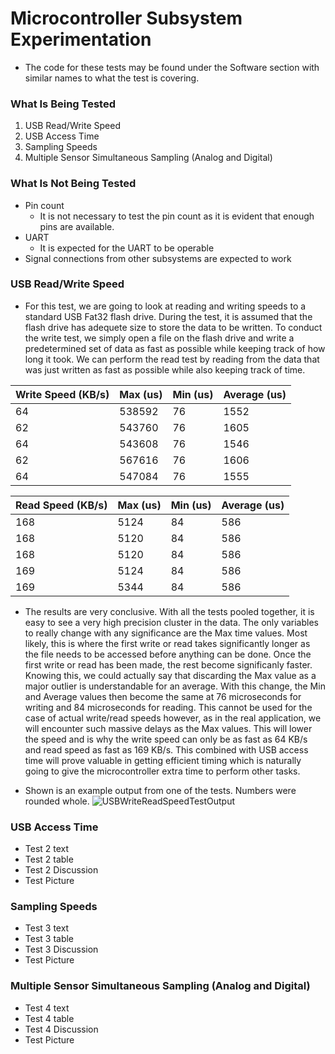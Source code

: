 # Microcontroller Subsystem Experimentation
* The code for these tests may be found under the Software section with similar names to what the test is covering.

### What Is Being Tested
1. USB Read/Write Speed
2. USB Access Time
3. Sampling Speeds
4. Multiple Sensor Simultaneous Sampling (Analog and Digital)

### What Is Not Being Tested
* Pin count
  * It is not necessary to test the pin count as it is evident that enough pins are available.
* UART
  * It is expected for the UART to be operable
* Signal connections from other subsystems are expected to work

### USB Read/Write Speed
* For this test, we are going to look at reading and writing speeds to a standard USB Fat32 flash drive.  During the test, it is assumed that the flash drive has adequete size to store the data to be written.  To conduct the write test, we simply open a file on the flash drive and write a predetermined set of data as fast as possible while keeping track of how long it took.  We can perform the read test by reading from the data that was just written as fast as possible while also keeping track of time.

| Write Speed (KB/s) | Max (us) | Min (us) | Average (us) |
| ------------------ | -------- | -------- | ------------ |
| 64                 | 538592   | 76       | 1552         |
| 62                 | 543760   | 76       | 1605         |
| 64                 | 543608   | 76       | 1546         |
| 62                 | 567616   | 76       | 1606         |
| 64                 | 547084   | 76       | 1555         |


| Read Speed (KB/s) | Max (us) | Min (us) | Average (us) |
| ----------------- | -------- | -------- | ------------ |
| 168               | 5124     | 84       | 586          |
| 168               | 5120     | 84       | 586          |
| 168               | 5120     | 84       | 586          |
| 169               | 5124     | 84       | 586          |
| 169               | 5344     | 84       | 586          |


* The results are very conclusive.  With all the tests pooled together, it is easy to see a very high precision cluster in the data.  The only variables to really change with any significance are the Max time values.  Most likely, this is where the first write or read takes significantly longer as the file needs to be accessed before anything can be done.  Once the first write or read has been made, the rest become significanly faster.  Knowing this, we could actually say that discarding the Max value as a major outlier is understandable for an average.  With this change, the Min and Average values then become the same at 76 microseconds for writing and 84 microseconds for reading.  This cannot be used for the case of actual write/read speeds however, as in the real application, we will encounter such massive delays as the Max values.  This will lower the speed and is why the write speed can only be as fast as 64 KB/s and read speed as fast as 169 KB/s.  This combined with USB access time will prove valuable in getting efficient timing which is naturally going to give the microcontroller extra time to perform other tasks.

* Shown is an example output from one of the tests.  Numbers were rounded whole.
![USBWriteReadSpeedTestOutput](https://github.com/JoshuaEgwuatu/Capstone-Spring2023-CitizenAirQualitySensor/blob/main/Documentation/Images/USBWriteReadSpeedTestOutput.JPG)

### USB Access Time
* Test 2 text
* Test 2 table
* Test 2 Discussion
* Test Picture

### Sampling Speeds
* Test 3 text
* Test 3 table
* Test 3 Discussion
* Test Picture

### Multiple Sensor Simultaneous Sampling (Analog and Digital)
* Test 4 text
* Test 4 table
* Test 4 Discussion
* Test Picture

